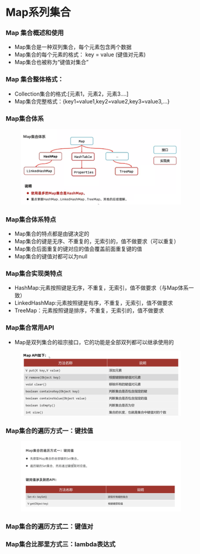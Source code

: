 # Map系列集合

### Map 集合概述和使用

* Map集合是一种双列集合，每个元素包含两个数据
* Map集合的每个元素的格式： key = value (键值对元素)
* Map集合也被称为“键值对集合”

### Map 集合整体格式：

* Collection集合的格式:[元素1，元素2，元素3....]
* Map集合完整格式：{key1=value1,key2=value2,key3=value3,...}

### Map集合体系

<figure><img src="../.gitbook/assets/Screen Shot 2022-11-06 at 3.39.11 PM.png" alt=""><figcaption></figcaption></figure>

### Map集合体系特点

* Map集合的特点都是由键决定的
* Map集合的键是无序、不重复的，无索引的，值不做要求（可以重复）
* Map集合后面重复的键对应的值会覆盖前面重复键的值
* Map集合的键值对都可以为null

### Map集合实现类特点

* HashMap:元素按照键是无序，不重复，无索引，值不做要求（与Map体系一致）
* LinkedHashMap:元素按照键是有序，不重复，无索引，值不做要求
* TreeMap：元素按照键是排序，不重复，无索引的，值不做要求

### Map集合常用API

* Map是双列集合的祖宗接口，它的功能是全部双列都可以继承使用的

<figure><img src="../.gitbook/assets/Screen Shot 2022-11-06 at 3.48.30 PM.png" alt=""><figcaption></figcaption></figure>

### Map集合的遍历方式一：键找值

<figure><img src="../.gitbook/assets/Screen Shot 2022-11-06 at 3.56.57 PM.png" alt=""><figcaption></figcaption></figure>

### Map集合的遍历方式二：键值对

### Map集合比那里方式三：lambda表达式






